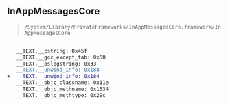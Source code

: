 ## InAppMessagesCore

> `/System/Library/PrivateFrameworks/InAppMessagesCore.framework/InAppMessagesCore`

```diff

   __TEXT.__cstring: 0x45f
   __TEXT.__gcc_except_tab: 0x50
   __TEXT.__oslogstring: 0x33
-  __TEXT.__unwind_info: 0x188
+  __TEXT.__unwind_info: 0x184
   __TEXT.__objc_classname: 0x11e
   __TEXT.__objc_methname: 0x1534
   __TEXT.__objc_methtype: 0x29c

```
